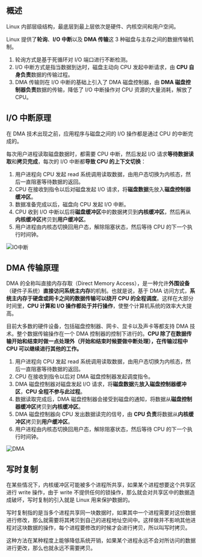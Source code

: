 ## 概述

Linux 内部层级结构，最底层到最上层依次是硬件、内核空间和用户空间。

Linux 提供了**轮询**、**I/O 中断**以及 **DMA 传输**这 3 种磁盘与主存之间的数据传输机制。

1. 轮询方式是基于死循环对 I/O 端口进行不断检测。
2. I/O 中断方式是指当数据到达时，磁盘主动向 CPU 发起中断请求，由 **CPU 自身负责**数据的传输过程。
3. DMA 传输则在 I/O 中断的基础上引入了 DMA 磁盘控制器，由 **DMA 磁盘控制器负责**数据的传输，降低了 I/O 中断操作对 CPU 资源的大量消耗，解放了CPU。

## I/O 中断原理

在 DMA 技术出现之前，应用程序与磁盘之间的 I/O 操作都是通过 CPU 的中断完成的。

每次用户进程读取磁盘数据时，都需要 CPU 中断，然后发起 I/O 请求**等待数据读取**和**拷贝完成**，每次的 I/O 中断都**导致 CPU 的上下文切换**：

1. 用户进程向 CPU 发起 read 系统调用读取数据，由用户态切换为内核态，然后一直阻塞等待数据的返回。
2. CPU 在接收到指令以后对磁盘发起 I/O 请求，将**磁盘数据**先放入**磁盘控制器缓冲区**。
3. 数据准备完成以后，磁盘向 CPU 发起 I/O 中断。
4. CPU 收到 I/O 中断以后将**磁盘缓冲区**中的数据拷贝到**内核缓冲区**，然后再从**内核缓冲区**拷贝到**用户缓冲区**。
5. 用户进程由内核态切换回用户态，解除阻塞状态，然后等待 CPU 的下一个执行时间钟。

![IO中断](/Users/nijianfeng/Documents/projects/sf-collect/collect-docs/images/IO%E4%B8%AD%E6%96%AD.jpg)

## DMA 传输原理

DMA 的全称叫直接内存存取（Direct Memory Access），是一种允许**外围设备**（硬件子系统）**直接访问系统主内存**的机制。也就是说，基于 DMA 访问方式，**系统主内存于硬盘或网卡之间的数据传输可以绕开 CPU 的全程调度**。这样在大部分时间里，**CPU 计算和 I/O 操作都处于并行操作**，使整个计算机系统的效率大大提高。

目前大多数的硬件设备，包括磁盘控制器、网卡、显卡以及声卡等都支持 DMA 技术。整个数据传输操作在一个 DMA 控制器的控制下进行的。**CPU 除了在数据传输开始和结束时做一点处理外（开始和结束时候要做中断处理），在传输过程中 CPU 可以继续进行其他的工作。**

1. 用户进程向 CPU 发起 read 系统调用读取数据，由用户态切换为内核态，然后一直阻塞等待数据的返回。
2. CPU 在接收到指令以后对 DMA 磁盘控制器发起调度指令。
3. DMA 磁盘控制器对磁盘发起 I/O 请求，将**磁盘数据**先**放入磁盘控制器缓冲区**，**CPU 全程不参与此过程**。
4. 数据读取完成后，DMA 磁盘控制器会接受到磁盘的通知，将数据从**磁盘控制器缓冲区**拷贝到**内核缓冲区**。
5. DMA 磁盘控制器向 CPU 发出数据读完的信号，由 **CPU 负责**将数据从**内核缓冲区**拷贝到**用户缓冲区**。
6. 用户进程由内核态切换回用户态，解除阻塞状态，然后等待 CPU 的下一个执行时间钟。

![DMA](/Users/nijianfeng/Documents/projects/sf-collect/collect-docs/images/DMA%E4%BC%A0%E8%BE%93.jpg)

## 写时复制

在某些情况下，内核缓冲区可能被多个进程所共享，如果某个进程想要这个共享区进行 write 操作，由于 write 不提供任何的锁操作，那么就会对共享区中的数据造成破坏，写时复制的引入就是 Linux 用来保护数据的。

写时复制指的是当多个进程共享同一块数据时，如果其中一个进程需要对这份数据进行修改，那么就需要将其拷贝到自己的进程地址空间中。这样做并不影响其他进程对这块数据的操作，每个进程要修改的时候才会进行拷贝，所以叫写时拷贝。

这种方法在某种程度上能够降低系统开销，如果某个进程永远不会对所访问的数据进行更改，那么也就永远不需要拷贝。

